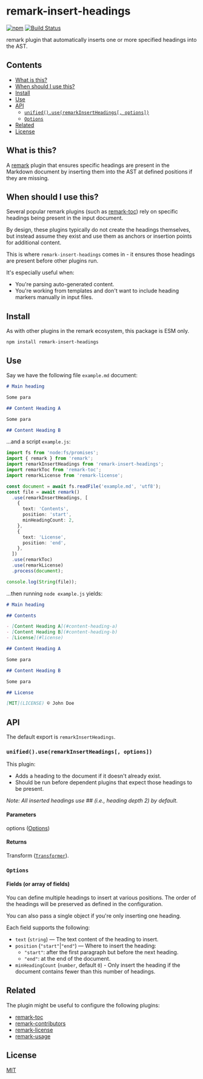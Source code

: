 # remark-insert-headings

[![npm](https://img.shields.io/npm/v/remark-insert-headings.svg)](https://www.npmjs.com/package/remark-insert-headings) [![Build Status](https://github.com/tgreyuk/remark-insert-headings/actions/workflows/ci.yml/badge.svg?branch=main)](https://github.com/tgreyuk/remark-insert-headings/actions/workflows/ci.yml)

remark plugin that automatically inserts one or more specified headings into the AST.

## Contents

- [What is this?](#what-is-this)
- [When should I use this?](#when-should-i-use-this)
- [Install](#install)
- [Use](#use)
- [API](#api)
  - [`unified().use(remarkInsertHeadings[, options])`](#unifieduseremarkinsertheadings-options)
  - [`Options`](#options)
- [Related](#related)
- [License](#license)

## What is this?

A [remark](https://github.com/remarkjs/remark) plugin that ensures specific headings are present in the Markdown document by inserting them into the AST at defined positions if they are missing.

## When should I use this?

Several popular remark plugins (such as [remark-toc](https://github.com/remarkjs/remark-toc)) rely on specific headings being present in the input document.

By design, these plugins typically do not create the headings themselves, but instead assume they exist and use them as anchors or insertion points for additional content.

This is where `remark-insert-headings` comes in - it ensures those headings are present before other plugins run.

It's especially useful when:

- You're parsing auto-generated content.
- You're working from templates and don't want to include heading markers manually in input files.

## Install

As with other plugins in the remark ecosystem, this package is ESM only.

```shell
npm install remark-insert-headings
```

## Use

Say we have the following file `example.md` document:

```markdown
# Main heading

Some para

## Content Heading A

Some para

## Content Heading B
```

...and a script `example.js`:

```ts
import fs from 'node:fs/promises';
import { remark } from 'remark';
import remarkInsertHeadings from 'remark-insert-headings';
import remarkToc from 'remark-toc';
import remarkLicense from 'remark-license';

const document = await fs.readFile('example.md', 'utf8');
const file = await remark()
  .use(remarkInsertHeadings, [
    {
      text: 'Contents',
      position: 'start',
      minHeadingCount: 2,
    },
    {
      text: 'License',
      position: 'end',
    },
  ])
  .use(remarkToc)
  .use(remarkLicense)
  .process(document);

console.log(String(file));
```

...then running `node example.js` yields:

```markdown
# Main heading

## Contents

- [Content Heading A](#content-heading-a)
- [Content Heading B](#content-heading-b)
- [License](#license)

## Content Heading A

Some para

## Content Heading B

Some para

## License

[MIT](LICENSE) © John Doe
```

## API

The default export is `remarkInsertHeadings`.

### `unified().use(remarkInsertHeadings[, options])`

This plugin:

- Adds a heading to the document if it doesn't already exist.
- Should be run before dependent plugins that expect those headings to be present.

_Note: All inserted headings use ## (i.e., heading depth 2) by default._

#### Parameters

options ([Options](#options))

#### Returns

Transform ([`Transformer`](https://github.com/unifiedjs/unified#transformer)).

### `Options`

#### Fields (or array of fields)

You can define multiple headings to insert at various positions. The order of the headings will be preserved as defined in the configuration.

You can also pass a single object if you're only inserting one heading.

Each field supports the following:

- `text` (`string`) — The text content of the heading to insert.
- `position` (`"start"`|`"end"`) — Where to insert the heading:
  - `"start"`: after the first paragraph but before the next heading.
  - `"end"`: at the end of the document.
- `minHeadingCount` (`number`, default `0`) - Only insert the heading if the document contains fewer than this number of headings.

## Related

The plugin might be useful to configure the following plugins:

- [remark-toc](https://github.com/remarkjs/remark-toc)
- [remark-contributors](https://github.com/remarkjs/remark-contributors)
- [remark-license](https://github.com/remarkjs/remark-license)
- [remark-usage](https://github.com/remarkjs/remark-usage)

## License

[MIT](LICENSE)
